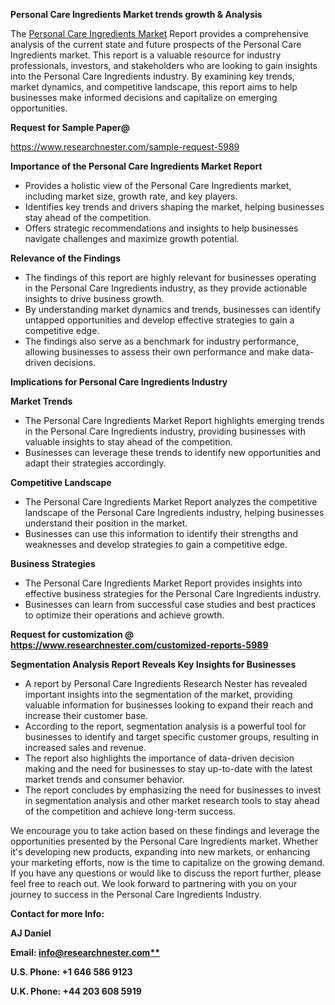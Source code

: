 ﻿<a name="_hlk167721000"></a><a name="_hlk168649135"></a>**Personal Care Ingredients Market trends growth & Analysis**

The [Personal Care Ingredients Market](https://www.researchnester.com/reports/personal-care-ingredients-market/5989) Report provides a comprehensive analysis of the current state and future prospects of the Personal Care Ingredients market. This report is a valuable resource for industry professionals, investors, and stakeholders who are looking to gain insights into the Personal Care Ingredients industry. By examining key trends, market dynamics, and competitive landscape, this report aims to help businesses make informed decisions and capitalize on emerging opportunities.

**Request for Sample Paper@**

<https://www.researchnester.com/sample-request-5989>

**Importance of the Personal Care Ingredients Market Report**

- Provides a holistic view of the Personal Care Ingredients market, including market size, growth rate, and key players.
- Identifies key trends and drivers shaping the market, helping businesses stay ahead of the competition.
- Offers strategic recommendations and insights to help businesses navigate challenges and maximize growth potential.

**Relevance of the Findings**	

- The findings of this report are highly relevant for businesses operating in the Personal Care Ingredients industry, as they provide actionable insights to drive business growth.
- By understanding market dynamics and trends, businesses can identify untapped opportunities and develop effective strategies to gain a competitive edge.
- The findings also serve as a benchmark for industry performance, allowing businesses to assess their own performance and make data-driven decisions.

**Implications for Personal Care Ingredients  Industry**

**Market Trends**

- The Personal Care Ingredients Market Report highlights emerging trends in the Personal Care Ingredients industry, providing businesses with valuable insights to stay ahead of the competition.
- Businesses can leverage these trends to identify new opportunities and adapt their strategies accordingly.

**Competitive Landscape**

- The Personal Care Ingredients Market Report analyzes the competitive landscape of the Personal Care Ingredients industry, helping businesses understand their position in the market.
- Businesses can use this information to identify their strengths and weaknesses and develop strategies to gain a competitive edge.

**Business Strategies**

- The Personal Care Ingredients Market Report provides insights into effective business strategies for the Personal Care Ingredients industry.
- Businesses can learn from successful case studies and best practices to optimize their operations and achieve growth.

**Request for customization @ <https://www.researchnester.com/customized-reports-5989>**

**Segmentation Analysis Report Reveals Key Insights for Businesses**

- A report by Personal Care Ingredients Research Nester has revealed important insights into the segmentation of the market, providing valuable information for businesses looking to expand their reach and increase their customer base.
- According to the report, segmentation analysis is a powerful tool for businesses to identify and target specific customer groups, resulting in increased sales and revenue.
- The report also highlights the importance of data-driven decision making and the need for businesses to stay up-to-date with the latest market trends and consumer behavior.
- The report concludes by emphasizing the need for businesses to invest in segmentation analysis and other market research tools to stay ahead of the competition and achieve long-term success.

We encourage you to take action based on these findings and leverage the opportunities presented by the Personal Care Ingredients market. Whether it's developing new products, expanding into new markets, or enhancing your marketing efforts, now is the time to capitalize on the growing demand. If you have any questions or would like to discuss the report further, please feel free to reach out. We look forward to partnering with you on your journey to success in the Personal Care Ingredients Industry.

**Contact for more Info:**

**AJ Daniel**

**Email: [info@researchnester.com**](mailto:info@researchnester.com "mailto:info@researchnester.com")**

**U.S. Phone: +1 646 586 9123**

**U.K. Phone: +44 203 608 5919**



